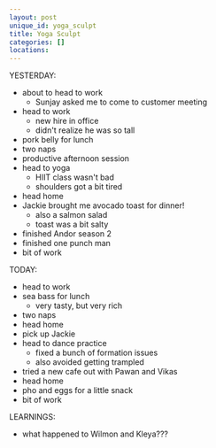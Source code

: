 ```yaml
---
layout: post
unique_id: yoga_sculpt
title: Yoga Sculpt
categories: []
locations: 
---
```


YESTERDAY:
* about to head to work
  * Sunjay asked me to come to customer meeting
* head to work
  * new hire in office
  * didn't realize he was so tall
* pork belly for lunch
* two naps
* productive afternoon session
* head to yoga
  * HIIT class wasn't bad
  * shoulders got a bit tired
* head home
* Jackie brought me avocado toast for dinner!
  * also a salmon salad
  * toast was a bit salty
* finished Andor season 2
* finished one punch man
* bit of work

TODAY:
* head to work
* sea bass for lunch
  * very tasty, but very rich
* two naps
* head home
* pick up Jackie
* head to dance practice
  * fixed a bunch of formation issues
  * also avoided getting trampled
* tried a new cafe out with Pawan and Vikas
* head home
* pho and eggs for a little snack
* bit of work

LEARNINGS:
* what happened to Wilmon and Kleya???
